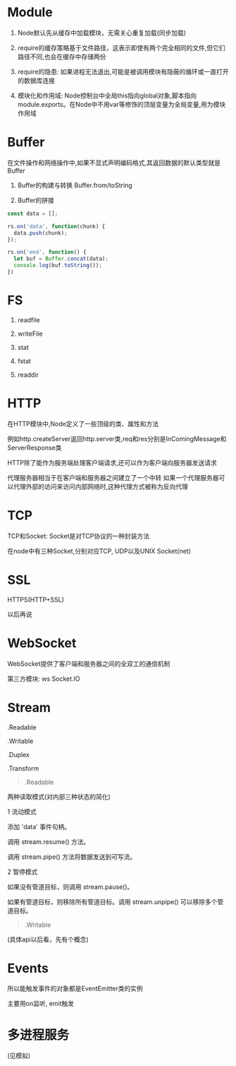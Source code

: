 # Module 

1. Node默认先从缓存中加载模块，无需关心重复加载(同步加载)

2. require的缓存策略基于文件路径，这表示即使有两个完全相同的文件,但它们路径不同,也会在缓存中存储两份

3. require的隐患: 如果进程无法退出,可能是被调用模块有隐蔽的循环或一直打开的数据库连接

4. 模块化和作用域: Node控制台中全局this指向global对象,脚本指向module.exports。在Node中不用var等修饰的顶层变量为全局变量,用为模块作用域

# Buffer

在文件操作和网络操作中,如果不显式声明编码格式,其返回数据的默认类型就是Buffer

1. Buffer的构建与转换 Buffer.from/toString

2. Buffer的拼接

```js
const data = [];

rs.on('data', function(chunk) {
  data.push(chunk);
});

rs.on('end', function() {
  let buf = Buffer.concat(data);
  console.log(buf.toString());
})
```

# FS

1. readfile

2. writeFile

3. stat

4. fstat

5. readdir

# HTTP

在HTTP模块中,Node定义了一些顶级的类、属性和方法

例如http.createServer返回http.server类,req和res分别是InComingMessage和ServerResponse类

HTTP除了能作为服务端处理客户端请求,还可以作为客户端向服务器发送请求

代理服务器相当于在客户端和服务器之间建立了一个中转
如果一个代理服务器可以代理外部的访问来访问内部网络时,这种代理方式被称为反向代理

# TCP

TCP和Socket: Socket是对TCP协议的一种封装方法

在node中有三种Socket,分别对应TCP, UDP以及UNIX Socket(net)

# SSL

HTTPS(HTTP+SSL)

以后再说

# WebSocket

WebSocket提供了客户端和服务器之间的全双工的通信机制

第三方模块: ws Socket.IO

# Stream

.Readable

.Writable

.Duplex

.Transform

> .Readable

两种读取模式(对内部三种状态的简化)

1 流动模式

添加 'data' 事件句柄。

调用 stream.resume() 方法。

调用 stream.pipe() 方法将数据发送到可写流。

2 暂停模式

如果没有管道目标，则调用 stream.pause()。

如果有管道目标，则移除所有管道目标。调用 stream.unpipe() 可以移除多个管道目标。

> .Writable

(具体api以后看，先有个概念)

# Events

所以能触发事件的对象都是EventEmitter类的实例

主要用on监听, emit触发

# 多进程服务

(见模拟)


